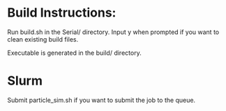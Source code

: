 # Build Instructions:

Run build.sh in the Serial/ directory. Input y when prompted if you want to clean existing build files.

Executable is generated in the build/ directory.

# Slurm

Submit particle_sim.sh if you want to submit the job to the queue.
